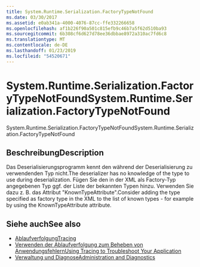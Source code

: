 ```yaml
---
title: System.Runtime.Serialization.FactoryTypeNotFound
ms.date: 03/30/2017
ms.assetid: e0ab341a-4000-4076-87cc-ffe332266658
ms.openlocfilehash: af1b226f90a501c815efb9c46b7a5f62d510ba93
ms.sourcegitcommit: 6b308cf6d627d78ee36dbbae8972a310ac7fd6c8
ms.translationtype: MT
ms.contentlocale: de-DE
ms.lasthandoff: 01/23/2019
ms.locfileid: "54520671"
---
```

# <a name="systemruntimeserializationfactorytypenotfound"></a><span data-ttu-id="7c60b-102">System.Runtime.Serialization.FactoryTypeNotFound</span><span class="sxs-lookup"><span data-stu-id="7c60b-102">System.Runtime.Serialization.FactoryTypeNotFound</span></span>
<span data-ttu-id="7c60b-103">System.Runtime.Serialization.FactoryTypeNotFound</span><span class="sxs-lookup"><span data-stu-id="7c60b-103">System.Runtime.Serialization.FactoryTypeNotFound</span></span>  
  
## <a name="description"></a><span data-ttu-id="7c60b-104">Beschreibung</span><span class="sxs-lookup"><span data-stu-id="7c60b-104">Description</span></span>  
 <span data-ttu-id="7c60b-105">Das Deserialisierungsprogramm kennt den während der Deserialisierung zu verwendenden Typ nicht.</span><span class="sxs-lookup"><span data-stu-id="7c60b-105">The deserializer has no knowledge of the type to use during deserialization.</span></span> <span data-ttu-id="7c60b-106">Fügen Sie den in der XML als Factory-Typ angegebenen Typ ggf. der Liste der bekannten Typen hinzu. Verwenden Sie dazu z. B. das Attribut "KnownTypeAttribute".</span><span class="sxs-lookup"><span data-stu-id="7c60b-106">Consider adding the type specified as factory type in the XML to the list of known types - for example by using the KnownTypeAttribute attribute.</span></span>  
  
## <a name="see-also"></a><span data-ttu-id="7c60b-107">Siehe auch</span><span class="sxs-lookup"><span data-stu-id="7c60b-107">See also</span></span>
- [<span data-ttu-id="7c60b-108">Ablaufverfolgung</span><span class="sxs-lookup"><span data-stu-id="7c60b-108">Tracing</span></span>](../../../../../docs/framework/wcf/diagnostics/tracing/index.md)
- [<span data-ttu-id="7c60b-109">Verwenden der Ablaufverfolgung zum Beheben von Anwendungsfehlern</span><span class="sxs-lookup"><span data-stu-id="7c60b-109">Using Tracing to Troubleshoot Your Application</span></span>](../../../../../docs/framework/wcf/diagnostics/tracing/using-tracing-to-troubleshoot-your-application.md)
- [<span data-ttu-id="7c60b-110">Verwaltung und Diagnose</span><span class="sxs-lookup"><span data-stu-id="7c60b-110">Administration and Diagnostics</span></span>](../../../../../docs/framework/wcf/diagnostics/index.md)
